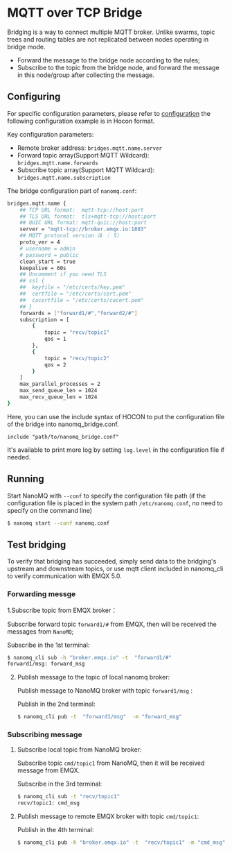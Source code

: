 # MQTT over TCP Bridge

Bridging is a way to connect multiple MQTT broker. Unlike swarms, topic trees and routing tables are not replicated between nodes operating in bridge mode.

- Forward the message to the bridge node according to the rules;
- Subscribe to the topic from the bridge node, and forward the message in this node/group after collecting the message.

## Configuring

For specific configuration parameters, please refer to [configuration](../config-description/v014.md) the following configuration example is in Hocon format.

Key configuration parameters:

- Remote broker address: `bridges.mqtt.name.server`
- Forward topic array(Support MQTT Wildcard):  `bridges.mqtt.name.forwards`
- Subscribe topic array(Support MQTT Wildcard):   `bridges.mqtt.name.subscription`

The bridge configuration part of `nanomq.conf`:

```bash
bridges.mqtt.name {
	## TCP URL format:  mqtt-tcp://host:port
	## TLS URL format:  tls+mqtt-tcp://host:port
	## QUIC URL format: mqtt-quic://host:port
	server = "mqtt-tcp://broker.emqx.io:1883"
	## MQTT protocol version（4 ｜ 5）
	proto_ver = 4
	# username = admin
	# password = public
	clean_start = true
	keepalive = 60s
	## Uncomment if you need TLS
	## ssl {
	## 	keyfile = "/etc/certs/key.pem"
	## 	certfile = "/etc/certs/cert.pem"
	## 	cacertfile = "/etc/certs/cacert.pem"
	## }
	forwards = ["forward1/#","forward2/#"]
	subscription = [
		{
			topic = "recv/topic1"
			qos = 1
		},
		{
			topic = "recv/topic2"
			qos = 2
		}
	]
	max_parallel_processes = 2 
	max_send_queue_len = 1024
	max_recv_queue_len = 1024
}
```
Here, you can use the include syntax of HOCON to put the
configuration file of the bridge into nanomq_bridge.conf.
```shell
include "path/to/nanomq_bridge.conf" 
```

It's  available to print more log  by setting `log.level` in the configuration file if needed.

## Running

Start NanoMQ with `--conf` to specify the configuration file path (if the configuration file is placed in the system path `/etc/nanomq.conf`, no need to specify on the command line)


```bash
$ nanomq start --conf nanomq.conf
```

## Test bridging

To verify that bridging has succeeded, simply send data to the bridging's upstream and downstream topics, or use mqtt client included in nanomq_cli to verify communication with EMQX 5.0.

### Forwarding messge 


1.Subscribe topic from EMQX broker：

  Subscribe forward topic `forward1/#` from EMQX, then will be received the messages from `NanoMQ`;

   Subscribe in the 1st terminal:

   ```bash
   $ nanomq_cli sub -h "broker.emqx.io" -t  "forward1/#"
   forward1/msg: forward_msg
   ```

2. Publish message to the topic of local nanomq broker: 

   Publish message to NanoMQ broker with topic `forward1/msg` :

   Publish in the 2nd terminal: 

   ```bash
   $ nanomq_cli pub -t  "forward1/msg"  -m "forward_msg"
   ```

### Subscribing message

1. Subscribe local topic from NanoMQ broker:

   Subscribe topic `cmd/topic1` from NanoMQ, then it will be received message from EMQX.

   Subscribe in the 3rd terminal: 

   ```bash
   $ nanomq_cli sub -t "recv/topic1"
   recv/topic1: cmd_msg
   ```

2. Publish message to remote EMQX broker with topic `cmd/topic1`:

   Publish in the 4th terminal:

   ```bash
   $ nanomq_cli pub -h "broker.emqx.io" -t  "recv/topic1" -m "cmd_msg"
   ```

   





